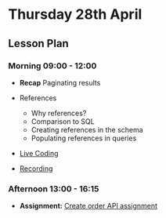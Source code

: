 # Thursday 28th April

## Lesson Plan

### Morning 09:00 - 12:00

+ **Recap** Paginating results
+ References
  + Why references?
  + Comparison to SQL
  + Creating references in the schema
  + Populating references in queries

 + [Live Coding](https://github.com/GillesDCI/live-coding2804)
 + [Recording](https://drive.google.com/file/d/1tbPXCyljcN9Nqnpz_6aBV4asQJy7tvPx/view?usp=sharing)

### Afternoon 13:00 - 16:15

+ **Assignment:** [Create order API assignment](https://github.com/GillesDCI/references-crud-assignment)

